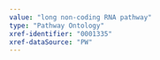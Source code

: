 ```yaml
---
value: "long non-coding RNA pathway"
type: "Pathway Ontology"
xref-identifier: "0001335"
xref-dataSource: "PW"
---
```

